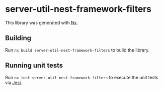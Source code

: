# server-util-nest-framework-filters

This library was generated with [Nx](https://nx.dev).

## Building

Run `nx build server-util-nest-framework-filters` to build the library.

## Running unit tests

Run `nx test server-util-nest-framework-filters` to execute the unit tests via [Jest](https://jestjs.io).
